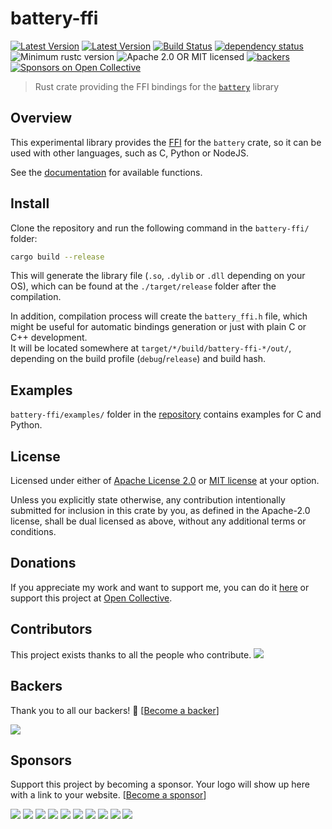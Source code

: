 # battery-ffi

[![Latest Version](https://img.shields.io/crates/v/battery-ffi.svg)](https://crates.io/crates/battery-ffi)
[![Latest Version](https://docs.rs/battery-ffi/badge.svg)](https://docs.rs/battery-ffi)
[![Build Status](https://travis-ci.org/svartalf/rust-battery.svg?branch=master)](https://travis-ci.org/svartalf/rust-battery)
[![dependency status](https://deps.rs/crate/battery-ffi/0.7.4/status.svg)](https://deps.rs/crate/battery-ffi/0.7.4)
![Minimum rustc version](https://img.shields.io/badge/rustc-1.31+-yellow.svg)
![Apache 2.0 OR MIT licensed](https://img.shields.io/badge/license-Apache2.0%2FMIT-blue.svg)
[![backers](https://opencollective.com/rust-battery/tiers/backer/badge.svg?label=backer&color=brightgreen)](https://opencollective.com/rust-battery)
[![Sponsors on Open Collective](https://opencollective.com/rust-battery/sponsors/badge.svg)](#sponsors)

> Rust crate providing the FFI bindings for the [`battery`](https://github.com/svartalf/rust-battery/tree/master/battery) library

## Overview

This experimental library provides the [FFI](https://en.wikipedia.org/wiki/Foreign_function_interface)
for the `battery` crate, so it can be used with other languages, such as C, Python or NodeJS.

See the [documentation](https://docs.rs/battery-ffi) for available functions.

## Install

Clone the repository and run the following command in the `battery-ffi/` folder:

```bash
cargo build --release
```

This will generate the library file (`.so`, `.dylib` or `.dll` depending on your OS),
which can be found at the `./target/release` folder after the compilation.

In addition, compilation process will create the `battery_ffi.h` file,
which might be useful for automatic bindings generation
or just with plain C or C++ development.\
It will be located somewhere at `target/*/build/battery-ffi-*/out/`,
depending on the build profile (`debug`/`release`) and build hash.

## Examples

`battery-ffi/examples/` folder in the [repository](https://github.com/svartalf/rust-battery)
contains examples for C and Python.

## License

Licensed under either of [Apache License 2.0](https://github.com/svartalf/rust-battery/blob/master/LICENSE-APACHE)
or [MIT license](https://github.com/svartalf/rust-battery/blob/master/LICENSE-MIT) at your option.

Unless you explicitly state otherwise, any contribution intentionally submitted for inclusion in this crate by you,
as defined in the Apache-2.0 license, shall be dual licensed as above, without any additional terms or conditions.

## Donations

If you appreciate my work and want to support me, you can do it [here](https://svartalf.info/donate/) or
support this project at [Open Collective](https://opencollective.com/rust-battery).

## Contributors

This project exists thanks to all the people who contribute.
<a href="https://github.com/svartalf/rust-battery/graphs/contributors"><img src="https://opencollective.com/rust-battery/contributors.svg?width=890&button=false" /></a>

## Backers

Thank you to all our backers! 🙏 [[Become a backer](https://opencollective.com/rust-battery#backer)]

<a href="https://opencollective.com/rust-battery#backers" target="_blank"><img src="https://opencollective.com/rust-battery/backers.svg?width=890"></a>

## Sponsors

Support this project by becoming a sponsor. Your logo will show up here with a link to your website. [[Become a sponsor](https://opencollective.com/rust-battery#sponsor)]

<a href="https://opencollective.com/rust-battery/sponsor/0/website" target="_blank"><img src="https://opencollective.com/rust-battery/sponsor/0/avatar.svg"></a>
<a href="https://opencollective.com/rust-battery/sponsor/1/website" target="_blank"><img src="https://opencollective.com/rust-battery/sponsor/1/avatar.svg"></a>
<a href="https://opencollective.com/rust-battery/sponsor/2/website" target="_blank"><img src="https://opencollective.com/rust-battery/sponsor/2/avatar.svg"></a>
<a href="https://opencollective.com/rust-battery/sponsor/3/website" target="_blank"><img src="https://opencollective.com/rust-battery/sponsor/3/avatar.svg"></a>
<a href="https://opencollective.com/rust-battery/sponsor/4/website" target="_blank"><img src="https://opencollective.com/rust-battery/sponsor/4/avatar.svg"></a>
<a href="https://opencollective.com/rust-battery/sponsor/5/website" target="_blank"><img src="https://opencollective.com/rust-battery/sponsor/5/avatar.svg"></a>
<a href="https://opencollective.com/rust-battery/sponsor/6/website" target="_blank"><img src="https://opencollective.com/rust-battery/sponsor/6/avatar.svg"></a>
<a href="https://opencollective.com/rust-battery/sponsor/7/website" target="_blank"><img src="https://opencollective.com/rust-battery/sponsor/7/avatar.svg"></a>
<a href="https://opencollective.com/rust-battery/sponsor/8/website" target="_blank"><img src="https://opencollective.com/rust-battery/sponsor/8/avatar.svg"></a>
<a href="https://opencollective.com/rust-battery/sponsor/9/website" target="_blank"><img src="https://opencollective.com/rust-battery/sponsor/9/avatar.svg"></a>
